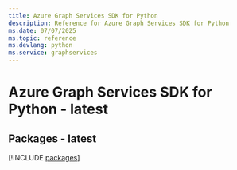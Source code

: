 ```yaml
---
title: Azure Graph Services SDK for Python
description: Reference for Azure Graph Services SDK for Python
ms.date: 07/07/2025
ms.topic: reference
ms.devlang: python
ms.service: graphservices
---
```

# Azure Graph Services SDK for Python - latest
## Packages - latest
[!INCLUDE [packages](graph-services-index.md)]